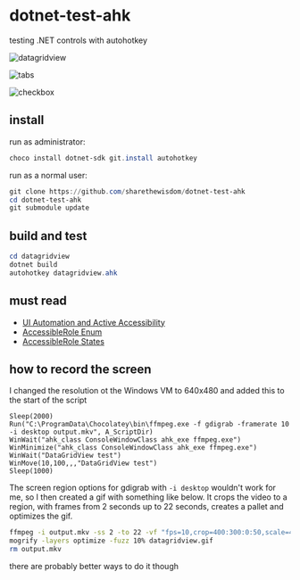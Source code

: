 # dotnet-test-ahk
testing .NET controls with autohotkey

![datagridview](https://github.com/user-attachments/assets/b531a876-8788-4ce2-8f1a-d7c3124408f2)

![tabs](https://github.com/user-attachments/assets/7be23d44-a3e0-4529-aa63-518fff85cc55)

![checkbox](https://github.com/user-attachments/assets/823ad3b2-12b3-474b-b446-7246d613f7de)

## install

run as administrator:

```powershell
choco install dotnet-sdk git.install autohotkey
```

run as a normal user:

```powershell
git clone https://github.com/sharethewisdom/dotnet-test-ahk
cd dotnet-test-ahk
git submodule update
```

## build and test

```powershell
cd datagridview
dotnet build
autohotkey datagridview.ahk
```

## must read

* [UI Automation and Active Accessibility](https://learn.microsoft.com/en-us/windows/win32/winauto/uiauto-msaa)
* [AccessibleRole Enum](https://learn.microsoft.com/en-us/dotnet/api/system.windows.forms.accessiblerole)
* [AccessibleRole States](https://learn.microsoft.com/en-us/dotnet/api/system.windows.forms.accessiblestates)

## how to record the screen

I changed the resolution ot the Windows VM to 640x480 and added this to the start of the script

```autohotkey
Sleep(2000)
Run("C:\ProgramData\Chocolatey\bin\ffmpeg.exe -f gdigrab -framerate 10 -i desktop output.mkv", A_ScriptDir)
WinWait("ahk_class ConsoleWindowClass ahk_exe ffmpeg.exe")
WinMinimize("ahk_class ConsoleWindowClass ahk_exe ffmpeg.exe")
WinWait("DataGridView test")
WinMove(10,100,,,"DataGridView test")
Sleep(1000)
```

The screen region options for gdigrab with `-i desktop` wouldn't work for me, so I then created a gif with something like below. 
It crops the video to a region, with frames from 2 seconds up to 22 seconds, creates a pallet and optimizes the gif.

```sh
ffmpeg -i output.mkv -ss 2 -to 22 -vf "fps=10,crop=400:300:0:50,scale=400:-1:flags=lanczos,split[s0][s1];[s0]palettegen[p];[s1][p]paletteuse" -loop 0 datagridview.gif
mogrify -layers optimize -fuzz 10% datagridview.gif
rm output.mkv
```

there are probably better ways to do it though

